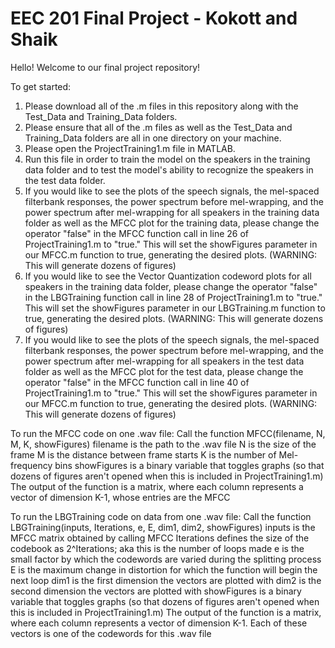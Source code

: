 # EEC 201 Final Project - Kokott and Shaik
Hello! Welcome to our final project repository!

To get started:
1. Please download all of the .m files in this repository along with the Test_Data and Training_Data folders.
2. Please ensure that all of the .m files as well as the Test_Data and Training_Data folders are all in one directory on your machine.
3. Please open the ProjectTraining1.m file in MATLAB.
4. Run this file in order to train the model on the speakers in the training data folder and to test the model's ability to recognize the speakers in the test data folder.
5. If you would like to see the plots of the speech signals, the mel-spaced filterbank responses, the power spectrum before mel-wrapping, and the power spectrum after mel-wrapping for all speakers in the training data folder as well as the MFCC plot for the training data, please change the operator "false" in the MFCC function call in line 26 of ProjectTraining1.m to "true." This will set the showFigures parameter in our MFCC.m function to true, generating the desired plots. (WARNING: This will generate dozens of figures)
6. If you would like to see the Vector Quantization codeword plots for all speakers in the training data folder, please change the operator "false" in the LBGTraining function call in line 28 of ProjectTraining1.m to "true." This will set the showFigures parameter in our LBGTraining.m function to true, generating the desired plots. (WARNING: This will generate dozens of figures)
7. If you would like to see the plots of the speech signals, the mel-spaced filterbank responses, the power spectrum before mel-wrapping, and the power spectrum after mel-wrapping for all speakers in the test data folder as well as the MFCC plot for the test data, please change the operator "false" in the MFCC function call in line 40 of ProjectTraining1.m to "true." This will set the showFigures parameter in our MFCC.m function to true, generating the desired plots. (WARNING: This will generate dozens of figures)

To run the MFCC code on one .wav file:
Call the function MFCC(filename, N, M, K, showFigures)
  filename is the path to the .wav file
  N is the size of the frame
  M is the distance between frame starts
  K is the number of Mel-frequency bins
  showFigures is a binary variable that toggles graphs (so that dozens of figures aren't opened when this is included in ProjectTraining1.m)
The output of the function is a matrix, where each column represents a vector of dimension K-1, whose entries are the MFCC

To run the LBGTraining code on data from one .wav file:
Call the function LBGTraining(inputs, Iterations, e, E, dim1, dim2, showFigures)
  inputs is the MFCC matrix obtained by calling MFCC
  Iterations defines the size of the codebook as 2^Iterations; aka this is the number of loops made
  e is the small factor by which the codewords are varied during the splitting process
  E is the maximum change in distortion for which the function will begin the next loop
  dim1 is the first dimension the vectors are plotted with
  dim2 is the second dimension the vectors are plotted with
  showFigures is a binary variable that toggles graphs (so that dozens of figures aren't opened when this is included in ProjectTraining1.m)
The output of the function is a matrix, where each column represents a vector of dimension K-1. Each of these vectors is one of the codewords for this .wav file
